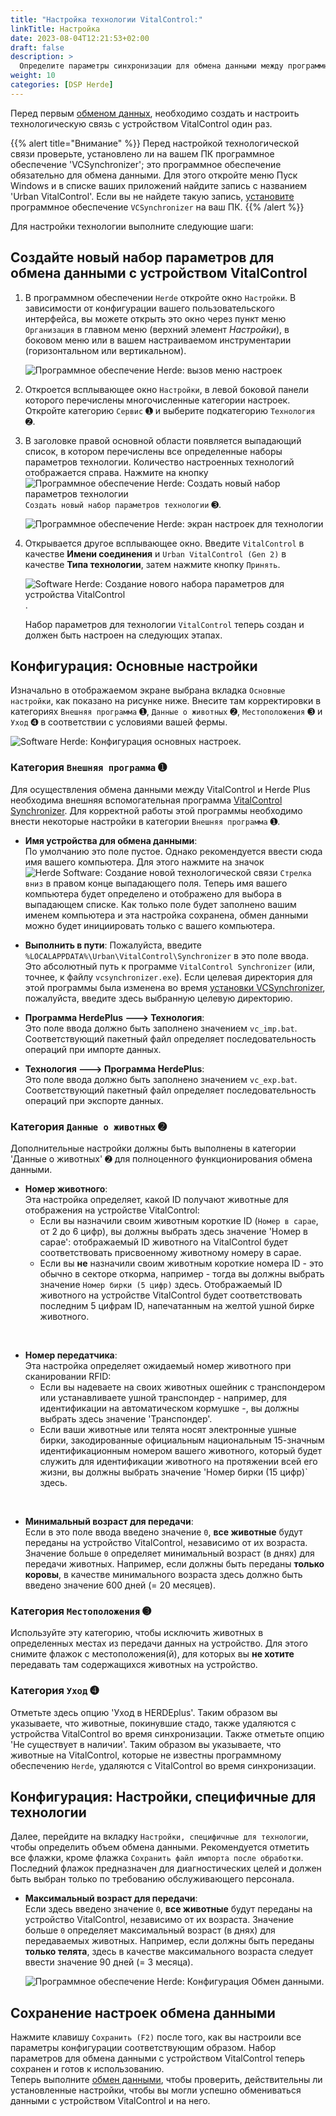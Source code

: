```yaml
---
title: "Настройка технологии VitalControl:"
linkTitle: Настройка
date: 2023-08-04T12:21:53+02:00
draft: false
description: >
  Определите параметры синхронизации для обмена данными между программным обеспечением *Herde* и устройством VitalControl.
weight: 10
categories: [DSP Herde]
---
```

Перед первым [обменом данных](../data-exchange/), необходимо создать и настроить технологическую связь с устройством VitalControl один раз.

{{% alert title="Внимание" %}}
Перед настройкой технологической связи проверьте, установлено ли на вашем ПК программное обеспечение 'VCSynchronizer'; это программное обеспечение обязательно для обмена данными. Для этого откройте меню Пуск Windows и в списке ваших приложений найдите запись с названием 'Urban VitalControl'. Если вы не найдете такую запись, [установите](../../vcsynchronizer/installation/) программное обеспечение `VCSynchronizer` на ваш ПК.
{{% /alert %}}

Для настройки технологии выполните следующие шаги:

## Создайте новый набор параметров для обмена данными с устройством VitalControl

1. В программном обеспечении `Herde` откройте окно `Настройки`. В зависимости от конфигурации вашего пользовательского интерфейса, вы можете открыть это окно через пункт меню `Организация` в главном меню (верхний элемент _Настройки_), в боковом меню или в вашем настраиваемом инструментарии (горизонтальном или вертикальном).

   ![Программное обеспечение Herde: вызов меню настроек](../screenshots/settings.png "Herde: вызов Настроек")

1. Откроется всплывающее окно `Настройки`, в левой боковой панели которого перечислены многочисленные категории настроек. Откройте категорию `Сервис` ➊ и выберите подкатегорию `Технология` ➋.

1. В заголовке правой основной области появляется выпадающий список, в котором перечислены все определенные наборы параметров технологии. Количество настроенных технологий отображается справа. Нажмите на кнопку ![Программное обеспечение Herde: Создать новый набор параметров технологии](/icons/new.png "Herde: Создать технологическую связь") `Создать новый набор параметров технологии` ➌.

   ![Программное обеспечение Herde: экран настроек для технологии](../screenshots/settings-technology.png "Herde: Настройки для Технологии")

1. Открывается другое всплывающее окно. Введите `VitalControl` в качестве **Имени соединения** и `Urban VitalControl (Gen 2)` в качестве **Типа технологии**, затем нажмите кнопку `Принять`.

   ![Software Herde: Создание нового набора параметров для устройства VitalControl](../screenshots/new-technology.png "Создание новой технологии: VitalControl").

   Набор параметров для технологии `VitalControl` теперь создан и должен быть настроен на следующих этапах.

## Конфигурация: Основные настройки

Изначально в отображаемом экране выбрана вкладка `Основные настройки`, как показано на рисунке ниже. Внесите там корректировки в категориях `Внешняя программа` ➊, `Данные о животных` ➋, `Местоположения` ➌ и `Уход` ➍ в соответствии с условиями вашей фермы.

   ![Software Herde: Конфигурация основных настроек](../screenshots/basic-settings.png "Технология VitalControl: Основные настройки").
   
### Категория `Внешняя программа` ➊

Для осуществления обмена данными между VitalControl и Herde Plus необходима внешняя вспомогательная программа [VitalControl Synchronizer](../../vcsynchronizer). Для корректной работы этой программы необходимо внести некоторые настройки в категории `Внешняя программа` ➊.

- **Имя устройства для обмена данными**:  
  По умолчанию это поле пустое. Однако рекомендуется ввести сюда имя вашего компьютера. Для этого нажмите на значок ![Herde Software: Создание новой технологической связи](/icons/arrow-down.png "Herde: Создание технологической связи") `Стрелка вниз` в правом конце выпадающего поля. Теперь имя вашего компьютера будет определено и отображено для выбора в выпадающем списке. Как только поле будет заполнено вашим именем компьютера и эта настройка сохранена, обмен данными можно будет инициировать только с вашего компьютера.

- **Выполнить в пути**:
  Пожалуйста, введите `%LOCALAPPDATA%\Urban\VitalControl\Synchronizer` в это поле ввода. Это абсолютный путь к программе `VitalControl Synchronizer` (или, точнее, к файлу `vcsynchronizer.exe`). Если целевая директория для этой программы была изменена во время [установки VCSynchronizer](../../vcsynchronizer/installation), пожалуйста, введите здесь выбранную целевую директорию.

- **Программа HerdePlus 🡒 Технология**:  
  Это поле ввода должно быть заполнено значением `vc_imp.bat`. Соответствующий пакетный файл определяет последовательность операций при импорте данных.

- **Технология 🡒 Программа HerdePlus**:  
  Это поле ввода должно быть заполнено значением `vc_exp.bat`. Соответствующий пакетный файл определяет последовательность операций при экспорте данных.

### Категория `Данные о животных` ➋

Дополнительные настройки должны быть выполнены в категории 'Данные о животных' ➋ для полноценного функционирования обмена данными.

- **Номер животного**:  
  Эта настройка определяет, какой ID получают животные для отображения на устройстве VitalControl:
  - Если вы назначили своим животным короткие ID (`Номер в сарае`, от 2 до 6 цифр), вы должны выбрать здесь значение 'Номер в сарае': отображаемый ID животного на VitalControl будет соответствовать присвоенному животному номеру в сарае.
  - Если вы **не** назначили своим животным короткие номера ID - это обычно в секторе откорма, например - тогда вы должны выбрать значение `Номер бирки (5 цифр)` здесь. Отображаемый ID животного на устройстве VitalControl будет соответствовать последним 5 цифрам ID, напечатанным на желтой ушной бирке животного.
  
<br>

- **Номер передатчика**:  
  Эта настройка определяет ожидаемый номер животного при сканировании RFID:  
  - Если вы надеваете на своих животных ошейник с транспондером или устанавливаете ушной транспондер - например, для идентификации на автоматическом кормушке -, вы должны выбрать здесь значение 'Транспондер'.
  - Если ваши животные или телята носят электронные ушные бирки, закодированные официальным национальным 15-значным идентификационным номером вашего животного, который будет служить для идентификации животного на протяжении всей его жизни, вы должны выбрать значение 'Номер бирки (15 цифр)` здесь.

<br>

- **Минимальный возраст для передачи**:  
  Если в это поле ввода введено значение `0`, **все животные** будут переданы на устройство VitalControl, независимо от их возраста. Значение больше `0` определяет минимальный возраст (в днях) для передачи животных. Например, если должны быть переданы **только коровы**, в качестве минимального возраста здесь должно быть введено значение 600 дней (= 20 месяцев).

### Категория `Местоположения` ➌

Используйте эту категорию, чтобы исключить животных в определенных местах из передачи данных на устройство. Для этого снимите флажок с местоположения(й), для которых вы **не хотите** передавать там содержащихся животных на устройство.

### Категория `Уход` ➍

Отметьте здесь опцию 'Уход в HERDEplus'. Таким образом вы указываете, что животные, покинувшие стадо, также удаляются с устройства VitalControl во время синхронизации.
Также отметьте опцию 'Не существует в наличии'. Таким образом вы указываете, что животные на VitalControl, которые не известны программному обеспечению `Herde`, удаляются с VitalControl во время синхронизации.

## Конфигурация: Настройки, специфичные для технологии

Далее, перейдите на вкладку `Настройки, специфичные для технологии`, чтобы определить объем обмена данными. Рекомендуется отметить все флажки, кроме флажка `Сохранить файл импорта после обработки`. Последний флажок предназначен для диагностических целей и должен быть выбран только по требованию обслуживающего персонала.

- **Максимальный возраст для передачи**:  
  Если здесь введено значение `0`, **все животные** будут переданы на устройство VitalControl, независимо от их возраста. Значение больше `0` определяет максимальный возраст (в днях) для передаваемых животных. Например, если должны быть переданы **только телята**, здесь в качестве максимального возраста следует ввести значение 90 дней (= 3 месяца).

   ![Программное обеспечение Herde: Конфигурация Обмен данными](../screenshots/technology-specific-settings.png "Обмен данными: специфические настройки").

## Сохранение настроек обмена данными

Нажмите клавишу `Сохранить (F2)` после того, как вы настроили все параметры конфигурации соответствующим образом. Набор параметров для обмена данными с устройством VitalControl теперь сохранен и готов к использованию.  
Теперь выполните [обмен данными](../data-exchange/), чтобы проверить, действительны ли установленные настройки, чтобы вы могли успешно обмениваться данными с устройством VitalControl и на него.
